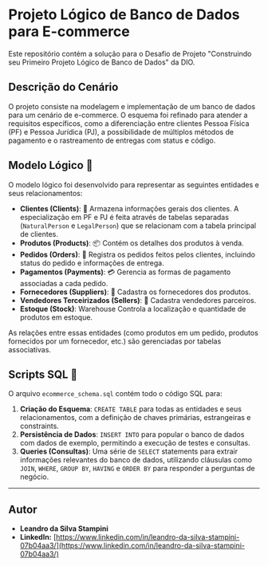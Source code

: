 # Projeto Lógico de Banco de Dados para E-commerce

Este repositório contém a solução para o Desafio de Projeto "Construindo seu Primeiro Projeto Lógico de Banco de Dados" da DIO.

## Descrição do Cenário

O projeto consiste na modelagem e implementação de um banco de dados para um cenário de e-commerce. O esquema foi refinado para atender a requisitos específicos, como a diferenciação entre clientes Pessoa Física (PF) e Pessoa Jurídica (PJ), a possibilidade de múltiplos métodos de pagamento e o rastreamento de entregas com status e código.

## Modelo Lógico 💾

O modelo lógico foi desenvolvido para representar as seguintes entidades e seus relacionamentos:

-   **Clientes (Clients)**: 👤 Armazena informações gerais dos clientes. A especialização em PF e PJ é feita através de tabelas separadas (`NaturalPerson` e `LegalPerson`) que se relacionam com a tabela principal de clientes.
-   **Produtos (Products)**: 📦 Contém os detalhes dos produtos à venda.
-   **Pedidos (Orders)**: 🛒 Registra os pedidos feitos pelos clientes, incluindo status do pedido e informações de entrega.
-   **Pagamentos (Payments)**: 💳 Gerencia as formas de pagamento associadas a cada pedido.
-   **Fornecedores (Suppliers)**: 🚚 Cadastra os fornecedores dos produtos.
-   **Vendedores Terceirizados (Sellers)**: 🤝 Cadastra vendedores parceiros.
-   **Estoque (Stock)**: Warehouse Controla a localização e quantidade de produtos em estoque.

As relações entre essas entidades (como produtos em um pedido, produtos fornecidos por um fornecedor, etc.) são gerenciadas por tabelas associativas.

## Scripts SQL 📜

O arquivo `ecommerce_schema.sql` contém todo o código SQL para:
1.  **Criação do Esquema**: `CREATE TABLE` para todas as entidades e seus relacionamentos, com a definição de chaves primárias, estrangeiras e constraints.
2.  **Persistência de Dados**: `INSERT INTO` para popular o banco de dados com dados de exemplo, permitindo a execução de testes e consultas.
3.  **Queries (Consultas)**: Uma série de `SELECT` statements para extrair informações relevantes do banco de dados, utilizando cláusulas como `JOIN`, `WHERE`, `GROUP BY`, `HAVING` e `ORDER BY` para responder a perguntas de negócio.

---

## Autor

*   **Leandro da Silva Stampini**
*   **LinkedIn:** [https://www.linkedin.com/in/leandro-da-silva-stampini-07b04aa3/](https://www.linkedin.com/in/leandro-da-silva-stampini-07b04aa3/)
